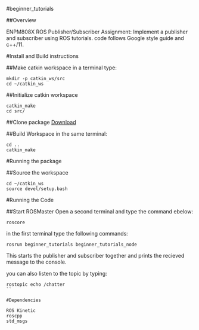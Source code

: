 
#beginner_tutorials

##Overview

ENPM808X ROS Publisher/Subscriber Assignment: Implement a publisher and subscriber using ROS tutorials. 
code follows Google style guide and c++/11. 

#Install and Build instructions

##Make catkin workspace
in a terminal type:
```
mkdir -p catkin_ws/src
cd ~/catkin_ws
```
##Initialize catkin workspace
```
catkin_make 
cd src/
```
##Clone package
[Download](https://github.com/royneal/beginner_tutorials.git)

##Build Workspace
in the same terminal:
```
cd ..
catkin_make 
```
#Running the package

##Source the workspace
```
cd ~/catkin_ws
source devel/setup.bash
```
#Running the Code

##Start ROSMaster
Open a second terminal and type the command ebelow:
```
roscore
```
in the first terminal type the following commands:

```
rosrun beginner_tutorials beginner_tutorials_node
```

This starts the publisher and subscriber together 
and prints the recieved message to the console.

you can also listen to the topic by typing:
```
rostopic echo /chatter 
``

#Dependencies

ROS Kinetic
roscpp
std_msgs


